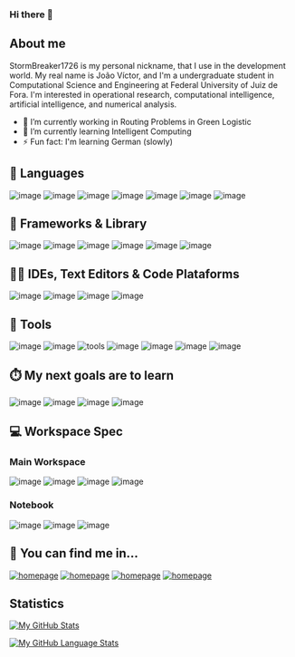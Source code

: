 ### Hi there 👋

<!--
**StormBreaker1726/StormBreaker1726** is a ✨ _special_ ✨ repository because its `README.md` (this file) appears on your GitHub profile.

Here are some ideas to get you started:

- 🔭 I’m currently working on ...
- 🌱 I’m currently learning ...
- 👯 I’m looking to collaborate on ...
- 🤔 I’m looking for help with ...
- 💬 Ask me about ...
- 📫 How to reach me: ...
- 😄 Pronouns: ...
- ⚡ Fun fact: ...
-->
## About me
StormBreaker1726 is my personal nickname, that I use in the development world. My real name is João Víctor, and I'm a undergraduate student in Computational Science and Engineering at Federal University of Juiz de Fora. I'm interested in operational research, computational intelligence, artificial intelligence, and numerical analysis.
- 🔭 I’m currently working in Routing Problems in Green Logistic
- 🌱 I’m currently learning Intelligent Computing
- ⚡ Fun fact: I'm learning German (slowly)
## 🧰 Languages
![image](https://img.shields.io/badge/C-00599C?style=for-the-badge&logo=c&logoColor=white) ![image](https://img.shields.io/badge/C%2B%2B-00599C?style=for-the-badge&logo=c%2B%2B&logoColor=white) ![image](https://img.shields.io/badge/Python-FFD43B?style=for-the-badge&logo=python&logoColor=blue) ![image](https://img.shields.io/badge/Julia-9558B2?style=for-the-badge&logo=julia&logoColor=white) ![image](https://img.shields.io/badge/R-276DC3?style=for-the-badge&logo=r&logoColor=white) ![image](https://img.shields.io/badge/Shell_Script-121011?style=for-the-badge&logo=gnu-bash&logoColor=white)
![image](https://img.shields.io/badge/Markdown-000000?style=for-the-badge&logo=markdown&logoColor=white)

## 🚀 Frameworks & Library
![image](https://img.shields.io/badge/CMake-064F8C?style=for-the-badge&logo=cmake&logoColor=white) ![image](https://img.shields.io/badge/conda-342B029.svg?&style=for-the-badge&logo=anaconda&logoColor=white) ![image](https://img.shields.io/badge/pypi-3775A9?style=for-the-badge&logo=pypi&logoColor=white) ![image](https://img.shields.io/badge/Numpy-777BB4?style=for-the-badge&logo=numpy&logoColor=white) ![image](https://img.shields.io/badge/Pandas-2C2D72?style=for-the-badge&logo=pandas&logoColor=white) ![image](https://img.shields.io/badge/SciPy-654FF0?style=for-the-badge&logo=SciPy&logoColor=white)

## 👩‍💻 IDEs, Text Editors & Code Plataforms
![image](https://img.shields.io/badge/VSCode-0078D4?style=for-the-badge&logo=visual%20studio%20code&logoColor=white) ![image](https://img.shields.io/badge/Arduino_IDE-00979D?style=for-the-badge&logo=arduino&logoColor=white) ![image](https://img.shields.io/badge/Colab-F9AB00?style=for-the-badge&logo=googlecolab&color=525252) ![image](https://img.shields.io/badge/sublime_text-%23575757.svg?&style=for-the-badge&logo=sublime-text&logoColor=important)

## :wrench: Tools
![image](https://img.shields.io/badge/GIT-E44C30?style=for-the-badge&logo=git&logoColor=white) ![image](https://img.shields.io/badge/LaTeX-47A141?style=for-the-badge&logo=LaTeX&logoColor=white) ![tools](https://img.shields.io/badge/Tableau-E97627?style=for-the-badge&logo=Tableau&logoColor=white) ![image](https://img.shields.io/badge/Google%20Sheets-34A853?style=for-the-badge&logo=google-sheets&logoColor=white) ![image](https://img.shields.io/badge/Notion-000000?style=for-the-badge&logo=notion&logoColor=white) ![image](https://img.shields.io/badge/Trello-0052CC?style=for-the-badge&logo=trello&logoColor=white) ![image](https://img.shields.io/badge/Microsoft_Office-D83B01?style=for-the-badge&logo=microsoft-office&logoColor=white)

## ⏱️ My next goals are to learn
![image](https://img.shields.io/badge/MySQL-005C84?style=for-the-badge&logo=mysql&logoColor=white) ![image](https://img.shields.io/badge/Go-00ADD8?style=for-the-badge&logo=go&logoColor=white) ![image](https://img.shields.io/badge/JavaScript-323330?style=for-the-badge&logo=javascript&logoColor=F7DF1E) ![image](https://img.shields.io/badge/TypeScript-007ACC?style=for-the-badge&logo=typescript&logoColor=white)

<!--

-->

## 💻 Workspace Spec
### Main Workspace
![image](https://img.shields.io/badge/AMD-ED1C24.svg?style=for-the-badge&logo=AMD&logoColor=white) ![image](https://img.shields.io/badge/Fedora-294172?style=for-the-badge&logo=fedora&logoColor=white) ![image](https://img.shields.io/badge/Windows-0078D6?style=for-the-badge&logo=windows&logoColor=white) ![image](https://img.shields.io/badge/NVIDIA-76B900.svg?style=for-the-badge&logo=NVIDIA&logoColor=white)

### Notebook
![image](https://img.shields.io/badge/samsung%20laptop-1428A0?style=for-the-badge&logo=Samsung&logoColor=white) ![image](https://img.shields.io/badge/Fedora-294172?style=for-the-badge&logo=fedora&logoColor=white) ![image](https://img.shields.io/badge/Intel-0071C5.svg?style=for-the-badge&logo=Intel&logoColor=white)

## 👨 You can find me in...
[![homepage][1]][2] [![homepage][3]][4] [![homepage][5]][6] [![homepage][7]][8]

[1]:  https://img.shields.io/badge/Gmail-D14836?style=for-the-badge&logo=gmail&logoColor=white
[2]:  mailto:oliveira.joao@engenharia.ufjf.br

[3]:  https://img.shields.io/badge/YouTube-FF0000?style=for-the-badge&logo=youtube&logoColor=white
[4]:  https://www.youtube.com/channel/UCIfLRSeiI9FvgJoj3wW224w

[5]: https://img.shields.io/badge/Reddit-FF4500?style=for-the-badge&logo=reddit&logoColor=white
[6]: https://www.reddit.com/user/StormBreakerNotMuch

[7]: https://img.shields.io/badge/LinkedIn-0077B5?style=for-the-badge&logo=linkedin&logoColor=white
[8]: www.linkedin.com/in/joão-víctor-de-oliveira-a40021230

<!--
## ❤ Suport
-->

## Statistics

[![My GitHub Stats](https://github-readme-stats.vercel.app/api/?username=StormBreaker1726&count_private=true&theme=tokyonight&showicons=true)]()

[![My GitHub Language Stats](https://github-readme-stats.vercel.app/api/top-langs/?username=StormBreaker1726&langs_count=5&theme=tokyonight)]()
